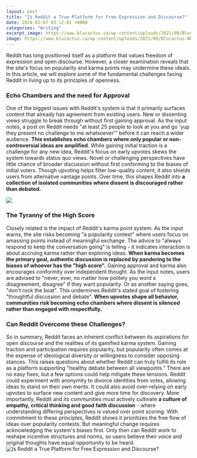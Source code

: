 ```yaml
---
layout: post
title: "Is Reddit a True Platform for Free Expression and Discourse?"
date: 2024-02-07 03:12:01 +0000
categories: "Writing"
excerpt_image: https://www.blucactus.ca/wp-content/uploads/2021/09/Blucactus-What-is-Reddit-and-what-is-this-platform-about-cover-page.jpg
image: https://www.blucactus.ca/wp-content/uploads/2021/09/Blucactus-What-is-Reddit-and-what-is-this-platform-about-cover-page.jpg
---
```


Reddit has long positioned itself as a platform that values freedom of expression and open discourse. However, a closer examination reveals that the site's focus on popularity and karma points may undermine these ideals. In this article, we will explore some of the fundamental challenges facing Reddit in living up to its principles of openness.
### Echo Chambers and the need for Approval 
One of the biggest issues with Reddit's system is that it primarily surfaces content that already has agreement from existing users. New or dissenting views struggle to break through without first gaining approval. As the input notes, a post on Reddit needs "at least 25 people to look at you and go 'yup they present no challenge to me whatsoever'" before it can reach a wider audience. **This establishes echo chambers where only popular or non-controversial ideas are amplified**. 
While gaining initial traction is a challenge for any new idea, Reddit's focus on early upvotes skews the system towards status quo views. Novel or challenging perspectives have little chance of broader discussion without first conforming to the biases of initial voters. Though upvoting helps filter low-quality content, it also shields users from alternative vantage points. Over time, this shapes Reddit into **a collection of isolated communities where dissent is discouraged rather than debated.**

![](https://www.komando.com/wp-content/uploads/2018/05/Screen-Shot-2018-05-18-at-7.54.40-AM.png)
### The Tyranny of the High Score 
Closely related is the impact of Reddit's karma point system. As the input warns, the site risks becoming "a popularity contest" where users focus on amassing points instead of meaningful exchange. The advice to "always respond to keep the conversation going" is telling - it indicates interaction is about accruing karma rather than exploring ideas. **When karma becomes the primary goal, authentic discussion is replaced by pandering to the biases of whoever has the "high score".** 
Gaining approval and karma also encourages conformity over independent thought. As the input notes, users are advised to "never, ever, no matter how politely you word a disagreement, disagree" if they want popularity. Or as another saying goes, "don't rock the boat". This undermines Reddit's stated goal of fostering "thoughtful discussion and debate". **When upvotes shape all behavior, communities risk becoming echo chambers where dissent is silenced rather than engaged with respectfully.**
### Can Reddit Overcome these Challenges?
So in summary, Reddit faces an inherent conflict between its aspirations for open discourse and the realities of its gamified karma system. Gaining traction and participation requires popularity, but popularity often comes at the expense of ideological diversity or willingness to consider opposing stances. This raises questions about whether Reddit can truly fulfill its role as a platform supporting "healthy debate between all viewpoints."
There are no easy fixes, but a few options could help mitigate these tensions. Reddit could experiment with anonymity to divorce identities from votes, allowing ideas to stand on their own merits. It could also avoid over-relying on early upvotes to surface new content and give more time for discovery. More importantly, Reddit and its communities must actively cultivate **a culture of empathy, critical thinking and good faith discussion** - where understanding differing perspectives is valued over point scoring. 
With commitment to these principles, Reddit shows it prioritizes the free flow of ideas over popularity contests. But meaningful change requires acknowledging the system's biases first. Only then can Reddit work to reshape incentive structures and norms, so users believe their voice and original thoughts have equal opportunity to be heard.
![Is Reddit a True Platform for Free Expression and Discourse?](https://www.blucactus.ca/wp-content/uploads/2021/09/Blucactus-What-is-Reddit-and-what-is-this-platform-about-cover-page.jpg)